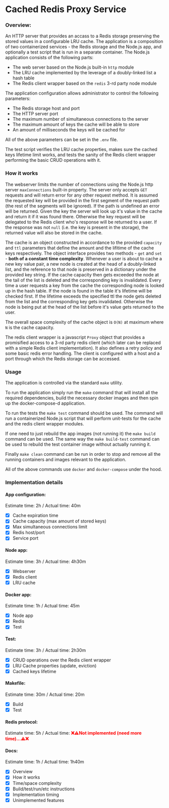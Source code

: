 # Cached Redis Proxy Service

### Overview:

An HTTP server that provides an accass to a Redis storage preserving the stored values in a configurable LRU cache. The application is a composition of two containerized services - the Redis storage and the Node.js app, and optionally a test script that is run in a separate container. The Node.js application consists of the following parts:

- The web server based on the Node.js built-in `http` module
- The LRU cache implemented by the leverage of a doubly-linked list a hash table
- The Redis client wrapper based on the `redis` 3-rd party node module

The application configuration allows administrator to control the following parameters:

- The Redis storage host and port
- The HTTP server port
- The maximum number of simultaneous connections to the server
- The maximum amount of keys the cache will be able to store
- An amount of milliseconds the keys will be cached for

All of the above parameters can be set in the `.env` file.

The test script verifies the LRU cache properties, makes sure the cached keys lifetime limit works, and tests the sanity of the Redis client wrapper performing the basic CRUD operations with it.

### How it works

The webserver limits the number of connections using the Node.js http server `maxConnections` built-in property. The server only accepts `GET` requests and will return error for any other request method. It is assumed the requested key will be provided in the first segment of the request path (the rest of the segments will be ignored). If the path is undefined an error will be returned. Given the key the server will look up it's value in the cache and return it if it was found there. Otherwise the key request will be delegated to the Redis client who's response will be returned to a user. If the response was not `null` (i.e. the key is present in the storage), the returned value will also be stored in the cache.

The cache is an object constructed in accordance to the provided `capacity` and `ttl` parameters that define the amount and the lifitime of the cache keys respectively. The object interface provides two methods - `get` and `set` - **both of a constant time complexity**. Whenever a user is about to cache a new key value pair, a new node is created at the head of a doubly-linked list, and the reference to that node is preserved in a dictionary under the provided key string. If the cache capacity then gets exceeded the node at the tail of the list is deleted and the corresponding key is invalidated. Every time a user requests a key from the cache the corresponding node is looked up in the hash table. If the node is found in the table it's lifetime will be checked first. If the lifetime exceeds the specified ttl the node gets deleted from the list and the corresponding key gets invalidated. Otherwise the node is being put at the head of the list before it's value gets returned to the user.

The overall space complexity of the cache object is `O(N)` at maximum where `N` is the cache capacity.

The redis client wrapper is a javascript `Proxy` object that provides a promisified access to a 3-rd party redis client (which later can be replaced with a simple Redis client implementation). It also defines a retry policy and some basic redis error handling. The client is configured with a host and a port through which the Redis storage can be accessed.

### Usage

The application is controlled via the standard `make` utility.

To run the application simply run the `make` command that will install all the required dependencies, build the necessary docker images and then spin up the docker-compose-d application.

To run the tests the `make test` command should be used. The command will run a containerized Node.js script that will perform unit-tests for the cache and the redis client wrapper modules.

If one need to just rebuild the app images (not running it) the `make build` command can be used. The same way the `make build-test` command can be used to rebuild the test container image without actually running it.

Finally `make clean` command can be run in order to stop and remove all the running containers and images relevant to the application.

All of the above commands use `docker` and `docker-compose` under the hood.

### Implementation details

#### App configuration:

Estimate time: 2h / Actual time: 40m

- [x] Cache expiration time
- [x] Cache capacity (max amount of stored keys)
- [x] Max simultaneous connections limit
- [x] Redis host/port
- [x] Service port

#### Node app:

Estimate time: 3h / Actual time: 4h30m

- [x] Webserver
- [x] Redis client
- [x] LRU cache

#### Docker app:

Estimate time: 1h / Actual time: 45m

- [x] Node app
- [x] Redis
- [x] Test

#### Test:

Estimate time: 3h / Actual time: 2h30m

- [x] CRUD operations over the Redis client wrapper
- [x] LRU Cache properties (update, eviction)
- [x] Cached keys lifetime

#### Makefile:

Estimate time: 30m / Actual time: 20m

- [x] Build
- [x] Test

#### Redis protocol:

<style>.__danger { color: red; }</style>
Estimate time: 5h / Actual time: <b class="__danger">❌⚠️Not implemented (need more time)...⚠️❌</b>

#### Docs:

Estimate time: 1h / Actual time: 1h40m

- [x] Overview
- [x] How it works
- [x] Time/space complexity
- [x] Build/test/run/etc instructions
- [x] Implementation timing
- [x] Unimplemented features
